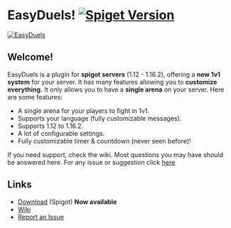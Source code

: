 # EasyDuels! [![Spiget Version](https://img.shields.io/spiget/version/83031?color=%2303a5fc&label=Latest%20version%20of%20EasyDuels&style=flat-square)](https://www.spigotmc.org/resources/%E2%9A%94%EF%B8%8Feasyduels%E2%9A%94%EF%B8%8F-a-complete-1v1-system-1-12-x-1-16-x.83031/)

[![EasyDuels](https://i.goopics.net/2ERxJ.png)](https://www.spigotmc.org/resources/%E2%9A%94%EF%B8%8Feasyduels%E2%9A%94%EF%B8%8F-a-complete-1v1-system-1-12-x-1-16-x.83031/)

## Welcome!
EasyDuels is a plugin for **spigot servers** (1.12 - 1.16.2), offering a **new 1v1 system** for your server. It has many features allowing you to **customize everything.** It only allows you to have a **single arena** on your server. Here are some features:

* A single arena for your players to fight in 1v1.
* Supports your language (fully customizable messages).
* Supports 1.12 to 1.16.2.
* A lot of configurable settings.
* Fully customizable timer & countdown (never seen before)!

If you need support, check the wiki. Most questions you may have should be answered here.
For any issue or suggestion click [here](https://github.com/Enzias/EasyDuels/issues).

## Links
* [Download](https://www.spigotmc.org/resources/%E2%9A%94%EF%B8%8Feasyduels%E2%9A%94%EF%B8%8F-a-complete-1v1-system-1-12-x-1-16-x.83031/) (Spigot) **Now available** 
* [Wiki](https://github.com/Enzias/EasyDuels/wiki)
* [Report an Issue](https://github.com/Enzias/EasyDuels/issues)
